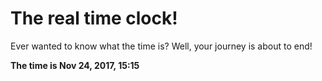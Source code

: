 # The real time clock!

Ever wanted to know what the time is? Well, your journey is about to end!

**The time is Nov 24, 2017, 15:15**
